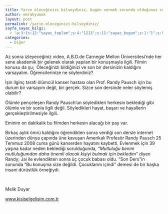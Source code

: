 ```yaml
---
title: Yarın öleceğinizi bilseydiniz, bugün vermek zorunda olduğunuz son derste ne anlatırdınız?
author: emrahyumuk
layout: post
permalink: /yarin-oleceginizi-bilseydiniz/
sayfa_sayac_bilgi:
  - 'a:3:{s:12:"sayac_toplam";s:4:"1213";s:11:"sayac_bugun";s:1:"1";s:9:"son_okuma";s:10:"1364750945";}'
categories:
  - Diğer
---
```

Az sonra izleyeceğiniz video, A.B.D.de Carnegie Mellon Üniversitesi’nde her sene akademik bir gelenek olarak yapılan bir konuşmayla ilgili. Filmin konusu da şu;  Öleceğinizi bildiğinizi ve son bir dersinizin kaldığını varsayalım. Öğrencilerinize ne söylerdiniz?

İşin ilginç tarafı ölümcül kanser hastası olan Prof. Randy Pausch için bu durum bir varsayım değil, bir gerçek. Sizce son dersinde neler söylemiş olabilir?

<!--more-->

Ölümle pençeleşen Randy Pausch’un söyledikleri herkesin beklediği gibi ölümle ve bir sonla ilgili değil. Söyledikleri hayat, başarı ve hayallerin gerçekleştirilmesiyle ilgili.

Eminim on dakikalık bu filmden herkesin alacağı bir pay var.



Birkaç aylık ömrü kaldığını öğrendikten sonra verdiği son dersle internet üzerinden dünya çapında üne kavuşan Amerikalı Profesör Randy Pausch 25 Temmuz 2008 cuma günü kanserden hayatını kaybetti. Evlenmek için 39 yaşına kadar neden beklediği sorulduğunda, *“Mutluluğu benim mutluluğumdan daha önemli olacak kişiyi bulmak için bekledim”* diyen Randy; Jai ile evlendikten sonra üç çocuk babası oldu. “Son Ders”in sonunda “Bu konuşma size değildi. Çocuklarım içindi” demesi de bir başka insani dürüstlük örneğiydi.

<span style="color: #ffffff;">.</span>

Melik Duyar

<a href="http://www.kisiselgelisim.com.tr/" target="_blank">www.kisiselgelisim.com.tr</a>

<span style="color: #ffffff;">.</span>
